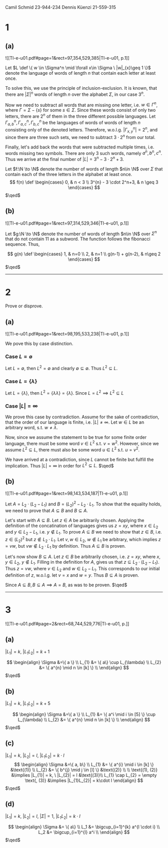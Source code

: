 Camil Schmid 23-944-234 
Dennis Küenzi 21-559-315


# 1
## (a)
![[TI-e-u01.pdf#page=1&rect=97,354,529,385|TI-e-u01, p.1]]


Let $L \def \{ w \in \Sigma^n \mid \forall x\in \Sigma \ |w|_{x}\geq 1 \}$ denote the language of words of length $n$ that contain each letter at least once.

To solve this, we use the principle of inclusion-exclusion. It is known, that there are $|\Sigma|^n$ words of length $n$ over the alphabet $\Sigma$, in our case $3^n$.

Now we need to subtract all words that are missing one letter, i.e. $w\in\Gamma^n$, where $\Gamma=\Sigma-\{s\}$ for some $s\in \Sigma$. Since these words consist of only two letters, there are $2^n$ of them in the three different possible languages. Let $\Gamma_{a, b}^n, \Gamma_{a,c}^n, \Gamma_{b,c}^n$ be the languages of words of words of length $n$ consisting only of the denoted letters. Therefore, w.o.l.g. $|\Gamma_{x, y}^n|=2^n$, and since there are three such sets, we need to subtract $3\cdot 2^n$ from our total.

Finally, let's add back the words that were subtracted multiple times, i.e. words missing two symbols. There are only $3$ such words, namely $a^n, b^n, c^n$. Thus we arrive at the final number of $|L|=3^n-3\cdot2^n+3$.

Let $f:\N \to \N$ denote the number of words of length $n\in \N$ over $\Sigma$ that contain each of the three letters in the alphabet at least once.
$$
f(n) \def \begin{cases}
0, & n < 3 \\
3^{n} - 3 \cdot 2^n+3, & n \geq 3
\end{cases}
$$
$\qed$


## (b)
![[TI-e-u01.pdf#page=1&rect=97,314,529,346|TI-e-u01, p.1]]

Let $g:\N \to \N$ denote the number of words of length $n\in \N$ over $\Sigma^n$ that do not contain $11$ as a subword. The function follows the fibonacci sequence. Thus,

$$
g(n) \def \begin{cases}
1, & n=0 \\
2, & n=1 \\
g(n-1) + g(n-2), & n\geq 2
\end{cases}
$$
$\qed$

___

# 2
Prove or disprove.
## (a)
![[TI-e-u01.pdf#page=1&rect=98,195,533,238|TI-e-u01, p.1]]

We pove this by case distinction.
### Case $L = \emptyset$
Let $L = \emptyset$, then $L^2 = \emptyset$ and clearly $\emptyset \subseteq \emptyset$. Thus $L^2 \subseteq L$.

### Case $L=\{\lambda\}$
Let $L = \{\lambda\}$, then $L^2 = \{\lambda\lambda\} = \{\lambda\}$. Since $L = L^2 \implies L^2 \subseteq L$

### Case $|L|=\infty$

We prove this case by contradiction. Assume for the sake of contradiction, that the order of our language is finite, i.e. $|L|\neq\infty$. Let $w \in L$ be an arbitrary word, s.t. $w\neq\lambda$.

Now, since we assume the statement to be true for some finite order language, there must be some word $v\in L^2$ s.t. $v=w^2$. However, since we assume $L^2 \subseteq L$, there must also be some word $u\in L^2$ s.t. $u=v^2$.

We have arrived at a contradiction, since $L$ cannot be finite but fulfill the implication. Thus $|L|=\infty$ in order for $L^2\subseteq L$.
$\qed$

## (b)
![[TI-e-u01.pdf#page=1&rect=98,143,534,187|TI-e-u01, p.1]]

Let $A=L_{2}\cdot(L_{2}-L_{1})$ and $B = (L_{2})^2-L_{2} \cdot L_{1}$. To show that the equality holds, we need to prove that $A\subseteq B$ and $B\subseteq A$.

Let's start with $A\subseteq B$. Let $z \in A$ be arbitrarily chosen. Applying the definition of the concatination of languages gives us $z=xy$, where $x\in L_{2}$ and $y\in L_{2}-L_{1}$, i.e. $y\not\in L_1$.
To prove $A\subseteq B$ we need to show that $z\in B$, i.e. $z\in (L_{2})^2$ but $z\not\in L_{2}\cdot L_{1}$. Let $v, w\in L_{2}$, $w\not\in L_{1}$ be arbitrary, which implies $z=vw$, but $vw\not\in L_{2} \cdot L_{1}$ by definition. Thus $A\subseteq B$ is proven.

Let's now show $B\subseteq A$. Let $z\in B$ be arbitrarily chosen, i.e. $z=xy$, where $x,y\in L_{2}$, $y\not\in L_{1}$. Filling in the definition for $A$, gives us that $z\subseteq L_{2}\cdot(L_{2}-L_{1})$. Thus $z=vw$, where $v\in L_{2}$ and $w \in L_{2}-L_{1}$. This corresponds to our initial definition of $z$, w.o.l.g. let $v=x$ and $w=y$. Thus $B\subseteq A$ is proven.

Since $A\subseteq B,B\subseteq A \implies A=B$, as was to be proven.
$\qed$


___

# 3
![[TI-e-u01.pdf#page=2&rect=68,744,529,776|TI-e-u01, p.]]

## (a)
$|L_{1}|=k,\ |L_{1}L_{2}|=k+1$

$$
\begin{align}
\Sigma &=\{ a \}  \\
L_{1} &= \{ a\} \cup L_{\lambda} \\
L_{2} &= \{  a^{n} \mid n \in [k] \} \\
\end{align}
$$
$\qed$


## (b)
$|L_{1}|=k,\ |L_{1}L_{2}|=k+5$

$$
\begin{align}
\Sigma &=\{ a \}  \\
L_{1} &= \{ a^i \mid i \in [5] \} \cup L_{\lambda} \\
L_{2} &= \{  a^{n} \mid n \in [k] \} \\
\end{align}
$$
$\qed$


## (c)
$|L_{1}|=k,\ |L_{2}|=l,\ |L_{1}L_{2}|=k\cdot l$
$$
\begin{align}
\Sigma &=\{ a, b\}  \\
L_{1} &= \{ a^{i} \mid i \in [k] \} &\text{(1)} \\
L_{2} &= \{  b^{j} \mid j \in [l] \} &\text{(2)} \\
 \\
\text{(1), (2)} &\implies |L_{1}| = k, \ |L_{2}| = l  &\text{(3)}\\
L_{1} \cap L_{2} = \empty \text{, (3)} &\implies |L_{1}L_{2}| = k\cdot l 
\end{align}
$$
$\qed$


## (d)
$|L_{1}|=k,\ |L_{2}|=l,\ |\Sigma|=1,\ |L_{1}L_{2}|=k\cdot l$

$$
\begin{align}
\Sigma &= \{ a\} \\
L_1 &= \bigcup_{i=1}^{k} a^{l \cdot i} \\
L_2 &= \bigcup_{i=1}^{l} a^i \\
\end{align}
$$
$\qed$





